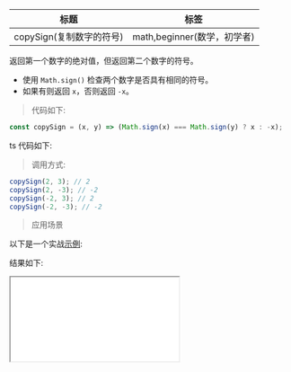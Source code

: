 | 标题                     | 标签                        |
| ------------------------ | --------------------------- |
| copySign(复制数字的符号) | math,beginner(数学，初学者) |

返回第一个数字的绝对值，但返回第二个数字的符号。

- 使用 `Math.sign()` 检查两个数字是否具有相同的符号。
- 如果有则返回 `x`，否则返回 `-x`。

> 代码如下:

```js
const copySign = (x, y) => (Math.sign(x) === Math.sign(y) ? x : -x);
```

ts 代码如下:

<div class="code-editor" data-url="codes/javascript/ts/copy-sign.ts" data-language="typescript"></div>

> 调用方式:

```js
copySign(2, 3); // 2
copySign(2, -3); // -2
copySign(-2, 3); // 2
copySign(-2, -3); // -2
```

> 应用场景

以下是一个实战<a href="codes/javascript/html/copy-sign.html" target="_blank" rel="noopener noreferrer">示例</a>:

<div class="code-editor" data-url="codes/javascript/html/copy-sign.html" data-language="html"></div>

结果如下:

<iframe src="codes/javascript/html/copy-sign.html"></iframe>
